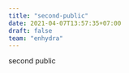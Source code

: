 ```yaml
---
title: "second-public"
date: 2021-04-07T13:57:35+07:00
draft: false
team: "enhydra"
---
```



second public
